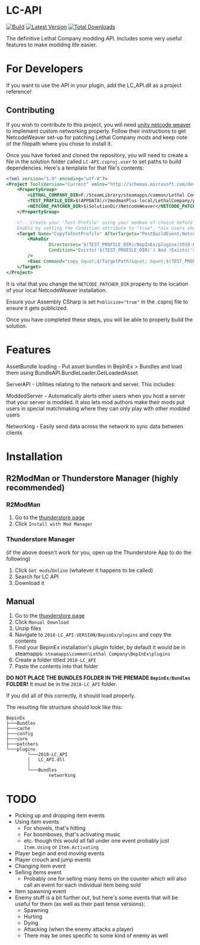 # LC-API

[![Build](https://github.com/u-2018/LC-API/actions/workflows/build.yml/badge.svg)](https://github.com/u-2018/LC-API/actions/workflows/build.yml)
[![Latest Version](https://img.shields.io/thunderstore/v/2018/LC_API?logo=thunderstore&logoColor=white)](https://thunderstore.io/c/lethal-company/p/2018/LC_API)
[![Total Downloads](https://img.shields.io/thunderstore/dt/2018/LC_API?logo=thunderstore&logoColor=white)](https://thunderstore.io/c/lethal-company/p/2018/LC_API)

The definitive Lethal Company modding API. Includes some very useful features to make modding life easier.

# For Developers
If you want to use the API in your plugin, add the LC_API.dll as a project reference!

## Contributing
If you wish to contribute to this project, you will need [unity netcode weaver](https://github.com/EvaisaDev/UnityNetcodeWeaver/releases) 
to implement custom networking properly. Follow their instructions to get NetcodeWeaver set-up for patching Lethal Company mods 
and keep note of the filepath where you chose to install it.

Once you have forked and cloned the repository, you will need to create a file in the solution folder called `LC-API.csproj.user` 
to set paths to build dependencies. Here's a template for that file's contents:
```xml
<?xml version="1.0" encoding="utf-8"?>
<Project ToolsVersion="Current" xmlns="http://schemas.microsoft.com/developer/msbuild/2003">
    <PropertyGroup>
        <LETHAL_COMPANY_DIR>F:/SteamLibrary/steamapps/common/Lethal Company</LETHAL_COMPANY_DIR>
        <TEST_PROFILE_DIR>$(APPDATA)/r2modmanPlus-local/LethalCompany/profiles/Test LC API</TEST_PROFILE_DIR>
        <NETCODE_PATCHER_DIR>$(SolutionDir)NetcodeWeaver</NETCODE_PATCHER_DIR>
    </PropertyGroup>

    <!-- Create your 'Test Profile' using your modman of choice before enabling this. 
    Enable by setting the Condition attribute to "true". *nix users should switch out `copy` for `cp`. -->
    <Target Name="CopyToTestProfile" AfterTargets="PostBuildEvent;NetcodeWeave" Condition="false">
        <MakeDir
                Directories="$(TEST_PROFILE_DIR)/BepInEx/plugins/2018-LC_API"
                Condition="Exists('$(TEST_PROFILE_DIR)') And !Exists('$(TEST_PROFILE_DIR)/BepInEx/plugins/2018-LC_API')"
        />
        <Exec Command="copy &quot;$(TargetPath)&quot; &quot;$(TEST_PROFILE_DIR)/BepInEx/plugins/2018-LC_API/&quot;" />
    </Target>
</Project>
```

It is vital that you change the `NETCODE_PATCHER_DIR` property to the location of your local NetcodeWeaver installation.

Ensure your Assembly CSharp is set `Publicize="true"` in the .csproj file to ensure it gets publicized.

Once you have completed these steps, you will be able to properly build the solution.

# Features
AssetBundle loading - Put asset bundles in BepInEx > Bundles and load them using BundleAPI.BundleLoader.GetLoadedAsset

ServerAPI - Utilities relating to the network and server. This includes:

ModdedServer - Automatically alerts other users when you host a server that your server is modded. 
It also lets mod authors make their mods put users in special matchmaking where they can only play with other modded users

Networking - Easily send data across the network to sync data between clients

# Installation

## R2ModMan or Thunderstore Manager (highly recommended)

### R2ModMan
1. Go to the [thunderstore page](https://thunderstore.io/c/lethal-company/p/2018/LC_API)
2. Click `Install with Mod Manager`

### Thunderstore Manager
(if the above doesn't work for you, open up the Thunderstore App to do the following)
1. Click `Get mods`/`Online` (whatever it happens to be called)
2. Search for LC API
3. Download it

## Manual
1. Go to the [thunderstore page](https://thunderstore.io/c/lethal-company/p/2018/LC_API)
2. Click `Manual Download`
3. Unzip files
4. Navigate to `2018-LC_API-VERSION/BepinEx/plugins` and copy the contents
5. Find your BepinEx installation's plugin folder, by default it would be in steamapps: `steamapps\common\Lethal Company\BepInEx\plugins`
6. Create a folder titled `2018-LC_API`
7. Paste the contents into that folder

**DO NOT PLACE THE BUNDLES FOLDER IN THE PREMADE `BepinEx/Bundles` FOLDER!** It must be in the `2018-LC_API` folder.

If you did all of this correctly, it should load properly.

The resulting file structure should look like this:
```
BepinEx
├───Bundles
├───cache
├───config
├───core
├───patchers
└───plugins
        └───2018-LC_API
        │   LC_API.dll
        │
        └───Bundles
                networking
```

# TODO
- Picking up and dropping item events
- Using item events
  - For shovels, that's hitting
  - For boomboxes, that's activating music
  - etc. though this would all fall under one event probably just `Item.Using` or `Item.Activating`
- Player begin and end moving events
- Player crouch and jump events
- Changing item event
- Selling items event
  - Probably one for selling many items on the counter which will also call an event for each individual item being sold
- Item spawning event
- Enemy stuff is a bit further out, but here's some events that will be useful for them (as well as their past tense versions):
  - Spawning
  - Hurting
  - Dying
  - Attacking (when the enemy attacks a player)
  - There may be ones specific to some kind of enemy as well
